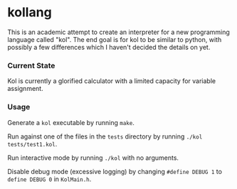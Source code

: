 # kollang

This is an academic attempt to create an interpreter for a new programming language called "kol".
The end goal is for kol to be similar to python, with possibly a few differences which I haven't
decided the details on yet.

### Current State

Kol is currently a glorified calculator with a limited capacity for variable assignment.

### Usage

Generate a `kol` executable by running `make`.

Run against one of the files in the `tests` directory by running `./kol tests/test1.kol`.

Run interactive mode by running `./kol` with no arguments.

Disable debug mode (excessive logging) by changing `#define DEBUG 1` to `define DEBUG 0` in `KolMain.h`.

